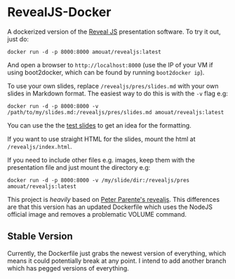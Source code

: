 RevealJS-Docker
===============

A dockerized version of the [Reveal JS](http://lab.hakim.se/reveal-js/#/) presentation software. To try it out, just do:

    docker run -d -p 8000:8000 amouat/revealjs:latest

And open a browser to `http://localhost:8000` (use the IP of your VM if
using boot2docker, which can be found by running `boot2docker ip`).

To use your own slides, replace `/revealjs/pres/slides.md` with your own slides
in Markdown format. The easiest way to do this is with the `-v` flag e.g:

    docker run -d -p 8000:8000 -v /path/to/my/slides.md:/revealjs/pres/slides.md amouat/revealjs:latest

You can use the the [test slides](https://raw.githubusercontent.com/amouat/revealjs-docker/master/test_slides.md) to get an idea for the formatting.

If you want to use straight HTML for the slides, mount the html at `/revealjs/index.html`.

If you need to include other files e.g. images, keep them with the presentation file and just mount the directory e.g:

    docker run -d -p 8000:8000 -v /my/slide/dir:/revealjs/pres amouat/revealjs:latest

This project is *heavily* based on [Peter Parente's revealjs](https://github.com/parente/dockerfiles/tree/master/revealjs). This differences are that this version has an updated Dockerfile which uses the NodeJS official image and removes a problematic VOLUME command. 

## Stable Version

Currently, the Dockerfile just grabs the newest version of everything, which
means it could potentially break at any point. I intend to add another branch
which has pegged versions of everything.

